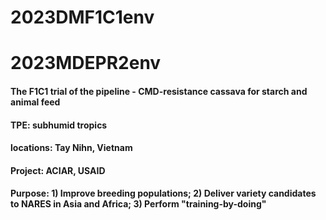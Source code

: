# 2023DMF1C1env
# 2023MDEPR2env
#### The F1C1 trial of the pipeline - CMD-resistance cassava for starch and animal feed
#### TPE: subhumid tropics
#### locations: Tay Nihn, Vietnam
#### Project: ACIAR, USAID
#### Purpose: 1) Improve breeding populations; 2) Deliver variety candidates to NARES in Asia and Africa; 3) Perform "training-by-doing"
